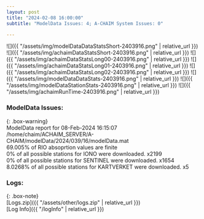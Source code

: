```yaml
---
layout: post
title: "2024-02-08 16:00:00"
subtitle: "ModelData Issues: 4; A-CHAIM System Issues: 0"

---
```


![]({{ "/assets/img/modelDataDataStatsShort-2403916.png" | relative_url }})
![]({{ "/assets/img/achaimDataStatsShort-2403916.png" | relative_url }})
![]({{ "/assets/img/achaimDataStatsLong00-2403916.png" | relative_url }})
![]({{ "/assets/img/achaimDataStatsLong01-2403916.png" | relative_url }})
![]({{ "/assets/img/achaimDataStatsLong02-2403916.png" | relative_url }})
![]({{ "/assets/img/modelDataDataStats-2403916.png" | relative_url }})
![]({{ "/assets/img/modelDataStationStats-2403916.png" | relative_url }})
![]({{ "/assets/img/achaimRunTime-2403916.png" | relative_url }})


### ModelData Issues:  
  
{: .box-warning}  
 ModelData report for 08-Feb-2024 16:15:07   
 /home/chaim/ACHAIM_SERVER/A-CHAIM/modelData/2024/039/16/modelData.mat   
 69.005% of RIO absoprtion values are finite   
 0% of all possible stations for IONO were downloaded. x2199   
 0% of all possible stations for SENTINEL were downloaded. x1654   
 8.0268% of all possible stations for KARTVERKET were downloaded. x5   
  


### Logs:  
  
{: .box-note}  
[Logs.zip]({{ "/assets/other/logs.zip" | relative_url }})  
[Log Info]({{ "/logInfo" | relative_url }})  
